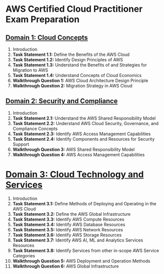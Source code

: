 # AWS Certified Cloud Practitioner Exam Preparation

## [Domain 1: Cloud Concepts](./domain_01_cloud_concepts.md)

1. Introduction
2. **Task Statement 1.1:** Define the Benefits of the AWS Cloud
3. **Task Statement 1.2:** Identify Design Principles of AWS
4. **Task Statement 1.3:** Understand the Benefits of and Strategies for Migration to AWS
5. **Task Statement 1.4:** Understand Concepts of Cloud Economics
6. **Walkthrough Question 1:** AWS Cloud Architecture Design Principle
7. **Walkthrough Question 2:** Migration Strategy in AWS Cloud

## [Domain 2: Security and Compliance](./domain_02_security_and_compliance.md)

1. Introduction
2. **Task Statement 2.1:** Understand the AWS Shared Responsibility Model
3. **Task Statement 2.2:** Understand AWS Cloud Security, Governance, and Compliance Concepts
4. **Task Statement 2.3:** Identify AWS Access Management Capabilities
5. **Task Statement 2.4:** Identify Components and Resources for Security Support
7. **Walkthrough Question 3:** AWS Shared Responsibility Model
8. **Walkthrough Question 4:** AWS Access Management Capabilities

# [Domain 3: Cloud Technology and Services](./domain_03_cloud_technology_and_services.md)

1. Introduction
2. **Task Statement 3.1:** Define Methods of Deploying and Operating in the AWS Cloud
3. **Task Statement 3.2:** Define the AWS Global Infrastructure
4. **Task Statement 3.3:** Identify AWS Compute Resources
5. **Task Statement 3.4:** Identify AWS Database Resources
6. **Task Statement 3.5:** Identify AWS Network Resources
7. **Task Statement 3.6:** Identify AWS Storage Resources
8. **Task Statement 3.7:** Identify AWS AI, ML and Analytics Services Resources
9. **Task Statement 3.8:** Identify Services from other in-scope AWS Service Categories
10. **Walkthrough Question 5:** AWS Deployment and Operation Methods
11. **Walkthrough Question 6:** AWS Global Infrastructure
